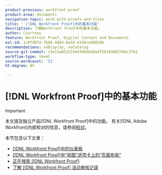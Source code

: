 ```yaml
---
product-previous: workfront-proof
product-area: documents
navigation-topic: work-with-proofs-and-files
title: ' [!DNL Workfront Proof]中的基本功能'
description: 了解Workfront Proof中的基本功能。
author: Courtney
feature: Workfront Proof, Digital Content and Documents
exl-id: 1c8fd07d-fb86-4d64-8a3d-4148ced6659b
recommendations: noDisplay, noCatalog
source-git-commit: c3e15a052533d43065b50a9f56169b82f8dc3765
workflow-type: tm+mt
source-wordcount: '51'
ht-degree: 0%

---
```


# [!DNL Workfront Proof]中的基本功能

>[!IMPORTANT]
>
>本文提及独立产品[!DNL Workfront Proof]中的功能。 有关[!DNL Adobe Workfront]内部校对的信息，请参阅[校对](../../../review-and-approve-work/proofing/proofing.md)。

本节包含以下文章：

* [ [!DNL Workfront Proof]中的仪表板](../../../workfront-proof/wp-work-proofsfiles/basic-features/dashboard.md)
* [ [!DNL Workfront Proof]中“视图”选项卡上的“页面布局”](../../../workfront-proof/wp-work-proofsfiles/basic-features/page-layout-view.md)
* [正在搜索 [!DNL Workfront Proof]](../../../workfront-proof/wp-work-proofsfiles/basic-features/search.md)
* [了解 [!DNL Workfront Proof] 活动审核记录](../../../workfront-proof/wp-work-proofsfiles/basic-features/activity-audit-trail.md)
